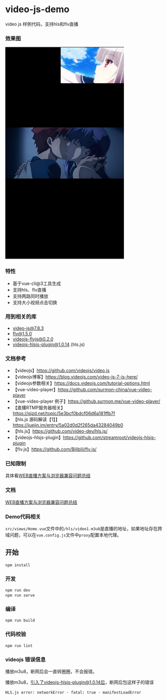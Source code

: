 # video-js-demo

video js 样例代码，支持hls和flv直播

### 效果图
![效果图](./docs/screen-shot.png)

### 特性
- 基于vue-cli@3工具生成
- 支持hls、flv直播
- 支持两路同时播放
- 支持大小视频点击切换

### 用到相关的库
- video-js@7.8.3
- flv@1.5.0
- videojs-flvjs@0.2.0
- videojs-hlsjs-plugin@1.0.14 (hls.js)

### 文档参考
- 【videojs】https://github.com/videojs/video.js
- 【videojs博客】https://blog.videojs.com/video-js-7-is-here/
- 【videojs参数相关】https://docs.videojs.com/tutorial-options.html
- 【vue-video-player】https://github.com/surmon-china/vue-video-player
- 【vue-video-player 例子】https://github.surmon.me/vue-video-player/
- 【直播RTMP服务器相关】 https://qjzd.net/topic/5e3bcf0bdcf06d6a181ffb7f
- 【hls.js 源码解读【1】】https://juejin.im/entry/5a02d0d2f265da43284049b0
- 【hls.js】https://github.com/video-dev/hls.js/
- 【videojs-hlsjs-plugin】https://github.com/streamroot/videojs-hlsjs-plugin
- 【flv.js】https://github.com/Bilibili/flv.js/

### 已知限制
具体看[WEB直播方案与浏览器兼容问题总结](docs/WEB直播方案与浏览器兼容问题总结.xlsx)

### 文档

[WEB直播方案与浏览器兼容问题总结](docs/WEB直播方案与浏览器兼容问题总结.xlsx)

### Demo代码相关
`src/views/Home.vue`文件中的`/hls/video1.m3u8`是直播的地址，如果地址存在跨域问题，可以在`vue.config.js`文件中`proxy`配置本地代理。

## 开始
```
npm install
```

### 开发
```
npm run dev
npm run serve
```

### 编译
```
npm run build
```

### 代码校验
```
npm run lint
```

### videojs 错误信息

播放m3u8，断网后会一直转圈圈，不会报错。


播放m3u8，引入了videojs-hlsjs-plugin@1.0.14后，断网后包这样子的错误
```
HLS.js error: networkError - fatal: true - manifestLoadError
```



